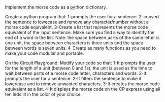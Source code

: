 Implement the morse code as a python dictionary. 

Create a python program that:
1-prompts the user for a sentence.
2-convert the sentence to lowecase and remove any character/number without a morse code equivalent.
3-Create a list that represents the morse code equivalent of the input sentence. Make sure you find a way to identify the end of a word in the list. Note: the space between parts of the same letter is one unit, the space between characters is three units and the space between words is seven units.
4-Create as many functions as you need to make your code modular and portable.


On the Circuit Playground:
Modify your code so that:
1-It prompts the user for the length of a unit (between 0 and 1s), the unit is used as the time to wait between parts of a morse code letter, characters and words.
2-It prompts the user for a sentence.
2-It filters the sentence to make it lowercase and to remove unwanted characters.
3-It creates the morse code equivalent as a list.
4-It displays the morse code on the CP express using all ten leds lit in the color of your choice.
